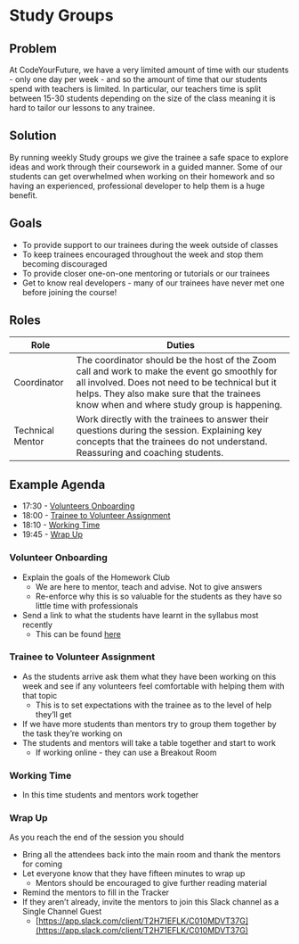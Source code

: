 # Study Groups

## Problem

At CodeYourFuture, we have a very limited amount of time with our students - only one day per week - and so the amount of time that our students spend with teachers is limited. In particular, our teachers time is split between 15-30 students depending on the size of the class meaning it is hard to tailor our lessons to any trainee.

## Solution

By running weekly Study groups we give the trainee a safe space to explore ideas and work through their coursework in a guided manner. Some of our students can get overwhelmed when working on their homework and so having an experienced, professional developer to help them is a huge benefit.

## Goals

* To provide support to our trainees during the week outside of classes
* To keep trainees encouraged throughout the week and stop them becoming discouraged
* To provide closer one-on-one mentoring or tutorials or our trainees
* Get to know real developers - many of our trainees have never met one before joining the course!

## Roles

| Role             | Duties                                                                                                                                                                                                                                       |
| ---------------- | -------------------------------------------------------------------------------------------------------------------------------------------------------------------------------------------------------------------------------------------- |
| Coordinator      | The coordinator should be the host of the Zoom call and work to make the event go smoothly for all involved. Does not need to be technical but it helps. They also make sure that the trainees know when and where study group is happening. |
| Technical Mentor | Work directly with the trainees to answer their questions during the session. Explaining key concepts that the trainees do not understand. Reassuring and coaching students.                                                                 |

## Example Agenda

* 17:30 - [Volunteers Onboarding](study-groups.md#volunteer-onboarding)
* 18:00 - [Trainee to Volunteer Assignment](study-groups.md#trainee-to-volunteer-assignment)
* 18:10 - [Working Time](study-groups.md#working-time)
* 19:45 - [Wrap Up](study-groups.md#wrap-up)

### Volunteer Onboarding

* Explain the goals of the Homework Club
  * We are here to mentor, teach and advise. Not to give answers
  * Re-enforce why this is so valuable for the students as they have so little time with professionals
* Send a link to what the students have learnt in the syllabus most recently
  * This can be found [here](https://syllabus.codeyourfuture.io)

### Trainee to Volunteer Assignment

* As the students arrive ask them what they have been working on this week and see if any volunteers feel comfortable with helping them with that topic
  * This is to set expectations with the trainee as to the level of help they’ll get
* If we have more students than mentors try to group them together by the task they’re working on
* The students and mentors will take a table together and start to work
  * If working online - they can use a Breakout Room

### Working Time

* In this time students and mentors work together

### Wrap Up

As you reach the end of the session you should

* Bring all the attendees back into the main room and thank the mentors for coming
* Let everyone know that they have fifteen minutes to wrap up
  * Mentors should be encouraged to give further reading material
* Remind the mentors to fill in the Tracker
* If they aren’t already, invite the mentors to join this Slack channel as a Single Channel Guest
  * [https://app.slack.com/client/T2H71EFLK/C010MDVT37G](https://app.slack.com/client/T2H71EFLK/C010MDVT37G)
